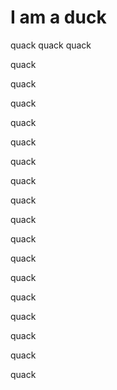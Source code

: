 # I am a duck

quack
quack
quack

quack

quack

quack

quack

quack

quack

quack

quack

quack

quack

quack

quack

quack

quack

quack

quack

quack

